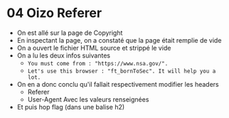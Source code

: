 # 04 Oizo Referer

- On est allé sur la page de Copyright
- En inspectant la page, on a constaté que la page était remplie de vide
- On a ouvert le fichier HTML source et strippé le vide
- On a lu les deux infos suivantes
  - `You must come from : "https://www.nsa.gov/".`
  - `Let's use this browser : "ft_bornToSec". It will help you a lot.`
- On en a donc conclu qu'il fallait respectivement modifier les headers
    - Referer
    - User-Agent
Avec les valeurs renseignées
- Et puis hop flag (dans une balise h2)